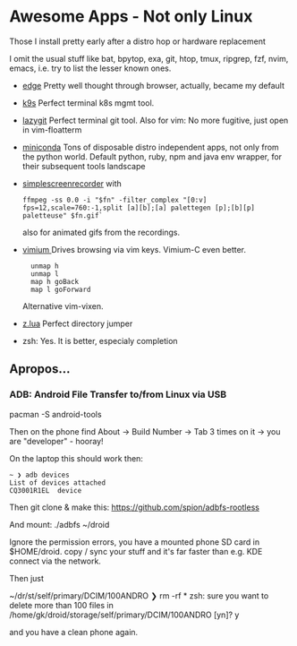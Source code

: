 # Awesome Apps - Not only Linux

Those I install pretty early after a distro hop or hardware replacement

I omit the usual stuff like bat, bpytop, exa, git, htop, tmux, ripgrep, fzf, nvim, emacs, i.e. try to list the lesser
known ones.


- [edge](https://blogs.windows.com/msedgedev/2020/10/20/microsoft-edge-dev-linux/) Pretty well
  thought through browser, actually, became my default
- [k9s](../../cloud/k8s/k9s/k9s.md) Perfect terminal k8s mgmt tool.
- [lazygit](https://github.com/jesseduffield/lazygit) Perfect terminal git tool. Also for vim: No
  more fugitive, just open in vim-floatterm
- [miniconda](https://docs.conda.io/en/latest/miniconda.html) Tons of disposable distro independent
  apps, not only from the python world. Default python, ruby, npm and java env wrapper, for their
  subsequent tools landscape
- [simplescreenrecorder](https://www.maartenbaert.be/simplescreenrecorder/) with 

  ```console
  ffmpeg -ss 0.0 -i "$fn" -filter_complex "[0:v] fps=12,scale=760:-1,split [a][b];[a] palettegen [p];[b][p] paletteuse" $fn.gif`
  ```
  
  also for animated gifs from the recordings.

- [vimium ](https://chrome.google.com/webstore/detail/vimium/dbepggeogbaibhgnhhndojpepiihcmeb?hl=en)
  Drives browsing via vim keys. Vimium-C even better.

  ```
    unmap h
    unmap l
    map h goBack
    map l goForward
  ```

  Alternative vim-vixen.

- [z.lua](https://github.com/skywind3000/z.lua) Perfect directory jumper
- zsh: Yes. It is better, especialy completion




## Apropos...

### ADB: Android File Transfer to/from Linux via USB

pacman -S android-tools

Then on the phone find About -> Build Number -> Tab 3 times on it -> you are "developer" - hooray!


On the laptop this should work then:

```
~ ❯ adb devices
List of devices attached
CQ3001R1EL  device
```


Then git clone & make this: https://github.com/spion/adbfs-rootless


And mount: ./adbfs ~/droid

Ignore the permission errors, you have a mounted phone SD card in $HOME/droid. copy / sync your stuff and it's far
faster than e.g. KDE connect via the network.



Then just 

~/dr/st/self/primary/DCIM/100ANDRO ❯ rm -rf *
zsh: sure you want to delete more than 100 files in /home/gk/droid/storage/self/primary/DCIM/100ANDRO [yn]? y


and you have a clean phone again.
